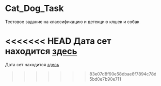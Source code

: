 # Cat_Dog_Task

Тестовое задание на классификацию и детекцию клшек и собак





<<<<<<< HEAD
Дата сет находится [здесь](https://cloud.neurus.ru/index.php/s/DFQ4jbsoCfLgzXz)
=======
Дата сет находится [здесь](https://cloud.neurus.ru/index.php/s/DFQ4jbsoCfLgzXz)
>>>>>>> 83e07d8f90e58dbae6f7894c78d5bd0e7b90e711
